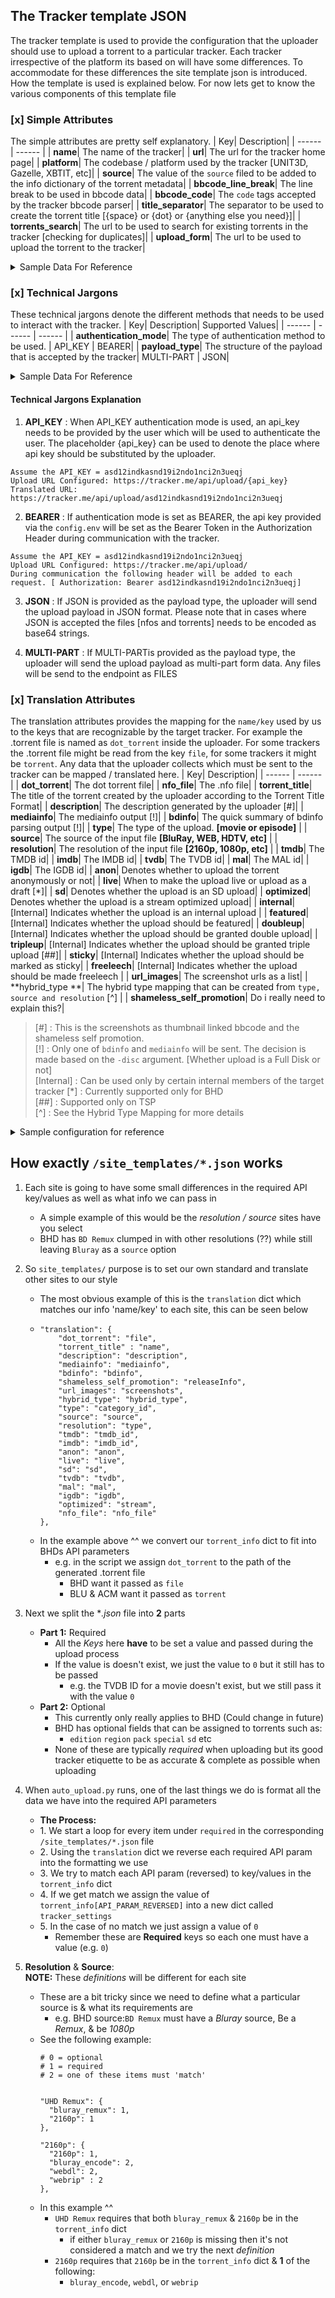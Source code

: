 ## The Tracker template JSON
The tracker template is used to provide the configuration that the uploader should use to upload a torrent to a particular tracker. Each tracker irrespective of the platform its based on will have some differences. To accommodate for these differences the site template json is introduced. How the template is used is explained below. For now lets get to know the various components of this template file



### [x] Simple Attributes
The simple attributes are pretty self explanatory.
| Key| Description|
| ------ | ------ |
| **name**| The name of the tracker|
| **url**| The url for the tracker home page|
| **platform**| The codebase / platform used by the tracker [UNIT3D, Gazelle, XBTIT, etc]|
| **source**| The value of the `source` filed to be added to the info dictionary of the torrent metadata|
| **bbcode_line_break**| The line break to be used in bbcode data|
| **bbcode_code**| The `code` tags accepted by the tracker bbcode parser|
| **title_separator**| The separator to be used to create the torrent title [{space} or {dot} or {anything else you need}]|
| **torrents_search**| The url to be used to search for existing torrents in the tracker [checking for duplicates]|
| **upload_form**| The url to be used to upload the torrent to the tracker|

<details><summary>Sample Data For Reference</summary>

    "name": "Tracker",
    "url": "https://tracker.io/",
    "platform": "TBDev",
    "source": "TKR",
    "bbcode_line_break": "\n",
    "bbcode_code": "[code][/code]",
    "title_separator" : ".",
    "torrents_search": "https://tracker.io/api/torrent",
    "upload_form": "https://tracker.io/api/upload",

</details>



### [x] Technical Jargons
These technical jargons denote the different methods that needs to be used to interact with the tracker.
| Key| Description| Supported Values|
| ------ | ------ | ------ |
| **authentication_mode**| The type of authentication method to be used. | API_KEY \| BEARER|
| **payload_type**| The structure of the payload that is accepted by the tracker| MULTI-PART \| JSON|

<details><summary>Sample Data For Reference</summary>

    "technical_jargons": {
        "authentication_mode": "BEARER",
        "payload_type": "JSON"
    },

</details>

#### Technical Jargons Explanation

1. **API_KEY** : When API_KEY authentication mode is used, an api_key needs to be provided by the user which will be used to authenticate the user. The placeholder {api_key} can be used to denote the place where api key should be substituted by the uploader.

```
Assume the API_KEY = asd12indkasnd19i2ndo1nci2n3ueqj
Upload URL Configured: https://tracker.me/api/upload/{api_key}
Translated URL: https://tracker.me/api/upload/asd12indkasnd19i2ndo1nci2n3ueqj
```

2. **BEARER** : If authentication mode is set as BEARER, the api key provided via the `config.env` will be set as the Bearer Token in the Authorization Header during communication with the tracker.
```
Assume the API_KEY = asd12indkasnd19i2ndo1nci2n3ueqj
Upload URL Configured: https://tracker.me/api/upload/
During communication the following header will be added to each request. [ Authorization: Bearer asd12indkasnd19i2ndo1nci2n3ueqj]
```

3. **JSON** : If JSON is provided as the payload type, the uploader will send the upload payload in JSON format. Please note that in cases where JSON is accepted the files [nfos and torrents] needs to be encoded as base64 strings.

4. **MULTI-PART** : If MULTI-PARTis provided as the payload type, the uploader will send the upload payload as multi-part form data. Any files will be send to the endpoint as FILES



### [x] Translation Attributes
The translation attributes provides the mapping for the `name/key` used by us to the keys that are recognizable by the target tracker. For example the .torrent file is named as `dot_torrent` inside the uploader. For some trackers the .torrent file might be read from the key `file`, for some trackers it might be `torrent`. Any data that the uploader collects which must be sent to the tracker can be mapped / translated here.
| Key| Description|
| ------ | ------ |
| **dot_torrent**| The dot torrent file|
| **nfo_file**| The .nfo file|
| **torrent_title**| The title of the torrent created by the uploader according to the Torrent Title Format|
| **description**| The description generated by the uploader [#]|
| **mediainfo**| The mediainfo output [!]|
| **bdinfo**| The quick summary of bdinfo parsing output [!]|
| **type**| The type of the upload. **[movie or episode]** |
| **source**| The source of the input file **[BluRay, WEB, HDTV, etc]** |
| **resolution**| The resolution of the input file **[2160p, 1080p, etc]** |
| **tmdb**| The TMDB id|
| **imdb**| The IMDB id|
| **tvdb**| The TVDB id|
| **mal**| The MAL id|
| **igdb**| The IGDB id|
| **anon**| Denotes whether to upload the torrent anonymously or not|
| **live**| When to make the upload live or upload as a draft [*]|
| **sd**| Denotes whether the upload is an SD upload|
| **optimized**| Denotes whether the upload is a stream optimized upload|
| **internal**| [Internal] Indicates whether the upload is an internal upload |
| **featured**| [Internal] Indicates whether the upload should be featured|
| **doubleup**| [Internal] Indicates whether the upload should be granted double upload|
| **tripleup**| [Internal] Indicates whether the upload should be granted triple upload [##]|
| **sticky**| [Internal] Indicates whether the upload should be marked as sticky|
| **freeleech**| [Internal] Indicates whether the upload should be made freeleech |
| **url_images**| The screenshot urls as a list|
| **hybrid_type **| The hybrid type mapping that can be created from `type, source and resolution` [^] |
| **shameless_self_promotion**| Do i really need to explain this?|

> [#] : This is the screenshots as thumbnail linked bbcode and the shameless self promotion. <br>
[!] : Only one of `bdinfo` and `mediainfo` will be sent. The decision is made based on the `-disc` argument. [Whether upload is a Full Disk or not]<br>
[Internal] : Can be used only by certain internal members of the target tracker
[*] : Currently supported only for BHD<br>
[##] : Supported only on TSP<br>
[^] : See the Hybrid Type Mapping for more details

<details><summary>Sample configuration for reference</summary>

    "translation": {
        "dot_torrent": "torrent",
        "nfo_file": "nfo",
        "torrent_title": "name",
        "description": "description",
        "mediainfo": "mediainfo",
        "bdinfo": "bdinfo",
        "type": "type_id",
        "source": "source_id",
        "resolution": "resolution_id",
        "shameless_self_promotion": "release_notes",
        "url_images": "screenshots",
        "hybrid_type": "category",
        "tmdb": "tmdb",
        "imdb": "imdb",
        "tvdb": "tvdb",
        "mal": "mal",
        "igdb": "igdb",
        "anon": "anonymous",
        "live": "publish",
        "sd": "low_definition",
        "optimized": "stream_optimized",
        "internal": "internal",
        "featured": "featured",
        "doubleup": "doubleup",
        "tripleup": "tripleup",
        "sticky": "sticky",
        "freeleech": "free"
    }

</details>

## How exactly `/site_templates/*.json` works
1. Each site is going to have some small differences in the required API key/values as well as what info we can pass in
    * A simple example of this would be the *resolution / source*  sites have you select
    * BHD has `BD Remux` clumped in with other resolutions (??) while still leaving `Bluray` as a `source` option

2. So `site_templates/` purpose is to set our own standard and translate other sites to our style
    * The most obvious example of this is the `translation` dict which matches our info 'name/key' to each site, this can be seen below
    *
        ```
        "translation": {
            "dot_torrent": "file",
            "torrent_title" : "name",
            "description": "description",
            "mediainfo": "mediainfo",
            "bdinfo": "bdinfo",
            "shameless_self_promotion": "releaseInfo",
            "url_images": "screenshots",
            "hybrid_type": "hybrid_type",
            "type": "category_id",
            "source": "source",
            "resolution": "type",
            "tmdb": "tmdb_id",
            "imdb": "imdb_id",
            "anon": "anon",
            "live": "live",
            "sd": "sd",
            "tvdb": "tvdb",
            "mal": "mal",
            "igdb": "igdb",
            "optimized": "stream",
            "nfo_file": "nfo_file"
        },
        ```
    * In the example above ^^ we convert our `torrent_info` dict to fit into BHDs API parameters
        * e.g. in the script we assign `dot_torrent` to the path of the generated .torrent file 
            * BHD want it passed as `file`
            * BLU & ACM want it passed as `torrent`
3.  Next we split the **.json* file into **2** parts
    * **Part 1:** Required
        * All the *Keys* here **have** to be set a value and passed during the upload process
        * If the value is doesn't exist, we just the value to `0` but it still has to be passed
            * e.g. the TVDB ID for a movie doesn't exist, but we still pass it with the value `0`
    * **Part 2:** Optional
        * This currently only really applies to BHD (Could change in future)
        * BHD has optional fields that can be assigned to torrents such as:
            * `edition` `region` `pack` `special` `sd` etc
        * None of these are typically *required* when uploading but its good tracker etiquette to be as accurate & complete as possible when uploading

4. When `auto_upload.py` runs, one of the last things we do is format all the data we have into the required API parameters
    * **The Process:**
    * 1\. We start a loop for every item under `required` in the corresponding `/site_templates/*.json` file
    * 2\. Using the `translation` dict we reverse each required API param into the formatting we use
    * 3\. We try to match each API param (reversed) to key/values in the `torrent_info` dict
    * 4\. If we get match we assign the value of `torrent_info[API_PARAM_REVERSED]` into a new dict called `tracker_settings`
    * 5\. In the case of no match we just assign a value of `0` 
        * Remember these are **Required** keys so each one must have a value (e.g. `0`)


5. **Resolution** & **Source**:  
    **NOTE:** These *definitions* will be different for each site
    * These are a bit tricky since we need to define what a particular source is & what its requirements are
        * e.g. BHD source:`BD Remux` must have a *Bluray* source, Be a *Remux*, & be *1080p*
    * See the following example:
      ```
      # 0 = optional
      # 1 = required
      # 2 = one of these items must 'match'

      
      "UHD Remux": {
        "bluray_remux": 1,
        "2160p": 1
      },
      
      "2160p": {
        "2160p": 1,
        "bluray_encode": 2,
        "webdl": 2,
        "webrip" : 2
      },
      ```
    * In this example ^^ 
      * `UHD Remux` requires that both `bluray_remux` & `2160p` be in the `torrent_info` dict
        * if either `bluray_remux` or `2160p` is missing then it's not considered a match and we try the next *definition*
      * `2160p` requires that `2160p` be in the `torrent_info` dict & **1** of the following:
        * `bluray_encode`, `webdl`, or `webrip`
